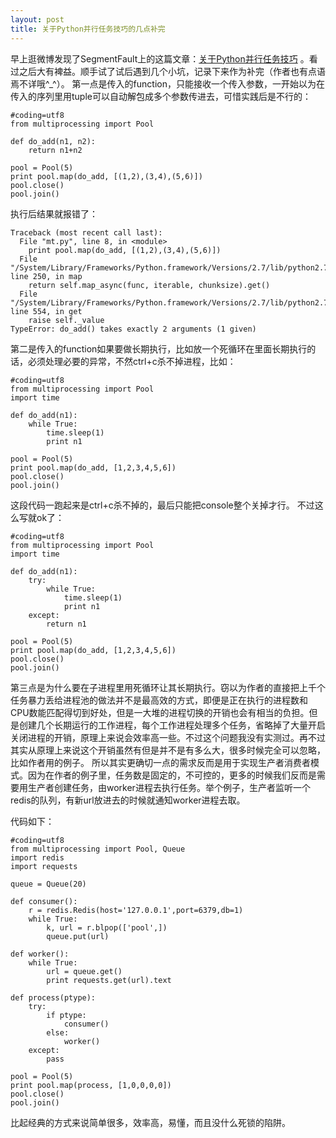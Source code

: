 ```yaml
--- 
layout: post
title: 关于Python并行任务技巧的几点补完
---
```


早上逛微博发现了SegmentFault上的这篇文章：[关于Python并行任务技巧](http://segmentfault.com/a/1190000000382873) 。看过之后大有裨益。顺手试了试后遇到几个小坑，记录下来作为补完（作者也有点语焉不详哦^_^）。
第一点是传入的function，只能接收一个传入参数，一开始以为在传入的序列里用tuple可以自动解包成多个参数传进去，可惜实践后是不行的：

    #coding=utf8
    from multiprocessing import Pool

    def do_add(n1, n2):
        return n1+n2

    pool = Pool(5)
    print pool.map(do_add, [(1,2),(3,4),(5,6)])
    pool.close()
    pool.join()
    
执行后结果就报错了：

    Traceback (most recent call last):
      File "mt.py", line 8, in <module>
        print pool.map(do_add, [(1,2),(3,4),(5,6)])
      File "/System/Library/Frameworks/Python.framework/Versions/2.7/lib/python2.7/multiprocessing/pool.py", line 250, in map
        return self.map_async(func, iterable, chunksize).get()
      File "/System/Library/Frameworks/Python.framework/Versions/2.7/lib/python2.7/multiprocessing/pool.py", line 554, in get
        raise self._value
    TypeError: do_add() takes exactly 2 arguments (1 given)


第二是传入的function如果要做长期执行，比如放一个死循环在里面长期执行的话，必须处理必要的异常，不然ctrl+c杀不掉进程，比如：

    #coding=utf8
    from multiprocessing import Pool
    import time

    def do_add(n1):
        while True:
            time.sleep(1)
            print n1

    pool = Pool(5)
    print pool.map(do_add, [1,2,3,4,5,6])
    pool.close()
    pool.join()

这段代码一跑起来是ctrl+c杀不掉的，最后只能把console整个关掉才行。
不过这么写就ok了：

    #coding=utf8
    from multiprocessing import Pool
    import time

    def do_add(n1):
        try:
            while True:
                time.sleep(1)
                print n1
        except:
            return n1

    pool = Pool(5)
    print pool.map(do_add, [1,2,3,4,5,6])
    pool.close()
    pool.join()
    
第三点是为什么要在子进程里用死循环让其长期执行。窃以为作者的直接把上千个任务暴力丢给进程池的做法并不是最高效的方式，即便是正在执行的进程数和CPU数能匹配得切到好处，但是一大堆的进程切换的开销也会有相当的负担。但是创建几个长期运行的工作进程，每个工作进程处理多个任务，省略掉了大量开启关闭进程的开销，原理上来说会效率高一些。不过这个问题我没有实测过。再不过其实从原理上来说这个开销虽然有但是并不是有多么大，很多时候完全可以忽略，比如作者用的例子。
所以其实更确切一点的需求反而是用于实现生产者消费者模式。因为在作者的例子里，任务数是固定的，不可控的，更多的时候我们反而是需要用生产者创建任务，由worker进程去执行任务。举个例子，生产者监听一个redis的队列，有新url放进去的时候就通知worker进程去取。

代码如下：

    #coding=utf8
    from multiprocessing import Pool, Queue
    import redis
    import requests

    queue = Queue(20)

    def consumer():
        r = redis.Redis(host='127.0.0.1',port=6379,db=1)
        while True:
            k, url = r.blpop(['pool',])
            queue.put(url)

    def worker():
        while True:
            url = queue.get()
            print requests.get(url).text

    def process(ptype):
        try:
            if ptype:
                consumer()
            else:
                worker()
        except:
            pass

    pool = Pool(5)
    print pool.map(process, [1,0,0,0,0])
    pool.close()
    pool.join()

比起经典的方式来说简单很多，效率高，易懂，而且没什么死锁的陷阱。




